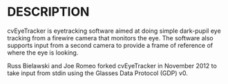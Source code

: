 <!---
/*
 *
 * cvEyeTracker is free software; you can redistribute it and/or modify
 * it under the terms of the GNU General Public License as published by
 * the Free Software Foundation; either version 2 of the License, or
 * (at your option) any later version.
 *
 * cvEyeTracker is distributed in the hope that it will be useful,
 * but WITHOUT ANY WARRANTY; without even the implied warranty of
 * MERCHANTABILITY or FITNESS FOR A PARTICULAR PURPOSE.  See the
 * GNU General Public License for more details.
 *
 * You should have received a copy of the GNU General Public License
 * along with cvEyeTracker; if not, write to the Free Software
 * Foundation, Inc., 59 Temple Place, Suite 330, Boston, MA  02111-1307  USA
 *
 *
 * cvEyeTracker - Version 1.2.5
 * Part of the openEyes ToolKit -- http://hcvl.hci.iastate.edu/openEyes
 * Release Date:
 * Authors : Dongheng Li <dhli@iastate.edu>
 *           Derrick Parkhurst <derrick.parkhurst@hcvl.hci.iastate.edu>
 *           Jason Babcock <babcock@nyu.edu>
 *           David Winfield <dwinfiel@iastate.edu>
 * Copyright (c) 2004-2006
 * All Rights Reserved.
 *
 * cvEyeTracker fork - v0
 * The University of Michigan, 2012
 * Russ Bielawski and Joe Romeo forked cvEyeTracker in November 2012
 * to take input from stdin using the Glasses Data Protocol (GDP) v0.
 */
 -->

# DESCRIPTION

cvEyeTracker is eyetracking software aimed at doing simple dark-pupil eye tracking
from a firewire camera that monitors the eye. The software also supports input
from a second camera to provide a frame of reference of where the eye is looking.

Russ Bielawski and Joe Romeo forked cvEyeTracker in November 2012 to take input from stdin using the Glasses Data Protocol (GDP) v0.